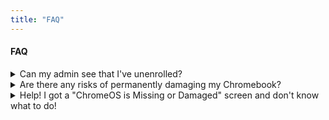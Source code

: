 ```yaml
---
title: "FAQ"
---
```


#### FAQ

<details>
  <summary>Can my admin see that I've unenrolled?</summary>

  Yes, your administrator can see that you've unenrolled *if you haven't used fakemurk or murkmod*. More specifically - your network administrator will be able to see that the "Last Sync Date" on your Chromebook will be slowly drifting into the past. However, there is no indicator saying, "This device is not enrolled".

</details>

<details>
  <summary>Are there any risks of permanently damaging my Chromebook?</summary>

  Short answer: No. Slightly longer answer: Not unless you mess up really, *really* badly. Basically, just follow the instructions and you'll be fine.

</details>

<details>
  <summary>Help! I got a "ChromeOS is Missing or Damaged" screen and don't know what to do!</summary>

  Use a recovery drive. If ChromeOS refuses to load it, check that you got the right board on [Chrome100](https://chrome100.dev/). If that doesn't work, make sure that this screen isn't intentional, as it is in fakemurk.

</details>
